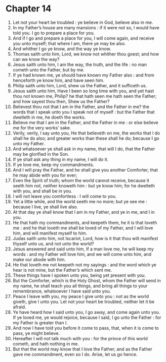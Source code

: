 # Chapter 14

1. Let not your heart be troubled : ye believe in God, believe also in me.
2. In my Father’s house are many mansions : if it were not so, I would have told you. I go to prepare a place for you.
3. And if I go and prepare a place for you, I will come again, and receive you unto myself; that where I am, there ye may be also.
4. And whither I go ye know, and the way ye know.
5. Thomas saith unto him, Lord, we know not whither thou goest; and how can we know the way?
6. Jesus saith unto him, I am the way, the truth, and the life : no man cometh unto the Father, but by me.
7. If ye had known me, ye should have known my Father also : and from henceforth ye know him, and have seen him.
8. Philip saith unto him, Lord, shew us the Father, and it sufficeth us.
9. Jesus saith unto him, Have I been so long time with you, and yet hast thou not known me, Philip? he that hath seen me hath seen the Father; and how sayest thou then, Shew us the Father?
10. Believest thou not that I am in the Father, and the Father in me? the words that I speak unto you I speak not of myself : but the Father that dwelleth in me, he doeth the works.
11. Believe me that I am in the Father, and the Father in me : or else believe me for the very works’ sake.
12. Verily, verily, I say unto you, He that believeth on me, the works that I do shall he do also; and greater works than these shall he do; because I go unto my Father.
13. And whatsoever ye shall ask in my name, that will I do, that the Father may be glorified in the Son.
14. If ye shall ask any thing in my name, I will do it.
15. If ye love me, keep my commandments.
16. And I will pray the Father, and he shall give you another Comforter, that he may abide with you for ever;
17. Even the Spirit of truth; whom the world cannot receive, because it seeth him not, neither knoweth him : but ye know him; for he dwelleth with you, and shall be in you.
18. I will not leave you comfortless : I will come to you.
19. Yet a little while, and the world seeth me no more; but ye see me : because I live, ye shall live also.
20. At that day ye shall know that I am in my Father, and ye in me, and I in you.
21. He that hath my commandments, and keepeth them, he it is that loveth me : and he that loveth me shall be loved of my Father, and I will love him, and will manifest myself to him.
22. Judas saith unto him, not Iscariot, Lord, how is it that thou wilt manifest thyself unto us, and not unto the world?
23. Jesus answered and said unto him, If a man love me, he will keep my words : and my Father will love him, and we will come unto him, and make our abode with him.
24. He that loveth me not keepeth not my sayings : and the word which ye hear is not mine, but the Father’s which sent me.
25. These things have I spoken unto you, being yet present with you.
26. But the Comforter, which is the Holy Ghost, whom the Father will send in my name, he shall teach you all things, and bring all things to your remembrance, whatsoever I have said unto you.
27. Peace I leave with you, my peace I give unto you : not as the world giveth, give I unto you. Let not your heart be troubled, neither let it be afraid.
28. Ye have heard how I said unto you, I go away, and come again unto you. If ye loved me, ye would rejoice, because I said, I go unto the Father : for my Father is greater than I.
29. And now I have told you before it come to pass, that, when it is come to pass, ye might believe.
30. Hereafter I will not talk much with you : for the prince of this world cometh, and hath nothing in me.
31. But that the world may know that I love the Father; and as the Father gave me commandment, even so I do. Arise, let us go hence.

